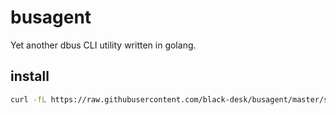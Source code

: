 # busagent

Yet another dbus CLI utility written in golang.

## install

```bash
curl -fL https://raw.githubusercontent.com/black-desk/busagent/master/scripts/get.sh | bash
```

